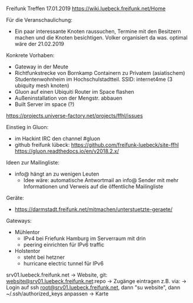 Freifunk Treffen 17.01.2019
https://wiki.luebeck.freifunk.net/Home

Für die Veranschaulichung:
- Ein paar interessante Knoten raussuchen, Termine mit den Besitzern machen und die Knoten besichtigen. Volker organisiert da was. optimal wäre der 21.02.2019

Konkrete Vorhaben:
- Gateway in der Meute
- Richtfunkstrecke von Bornkamp Containern zu Privatem (asiatischem) Studentenwohnheim im Hochschulstadtteil. SSID: internet4me (3 ubiquity mesh knoten)
- Gluon auf einen Ubiquiti Router im Space flashen
- Außeninstallation von der Mengstr. abbauen
- Built Server im space (?)

https://projects.universe-factory.net/projects/ffhl/issues

Einstieg in Gluon:
- im Hackint IRC den channel #gluon
- github freifunk lübeck:
    https://github.com/freifunk-luebeck/site-ffhl
    https://gluon.readthedocs.io/en/v2018.2.x/

Ideen zur Mailingliste:
- info@ hängt an zu wenigen Leuten
  - Idee wäre: automatische Antwortmail an info@ Sender mit mehr Informationen und Verweis auf die öffentliche Mailingliste

Geräte:
- https://darmstadt.freifunk.net/mitmachen/unterstuetzte-geraete/

Gateways:
- Mühlentor
  - IPv4 bei Friefunk Hamburg im Serverraum mit drin
  - peering einrichten für IPv6 traffic
- Holstentor
  - steht bei hetzner
  - hurricane electric tunnel für IPv6

srv01.luebeck.freifunk.net
-> Website, git: website@srv01.luebeck.freifunk.net:repo
   -> Zugänge eintragen z.B. via:
       -> Login auf ssh root@srv01.luebeck.freifunk.net, dann "su website", dann ~/.ssh/authorized_keys anpassen
-> Karte
